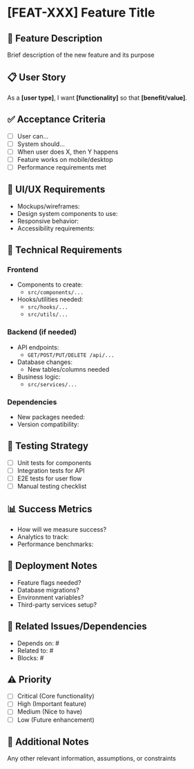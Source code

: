# [FEAT-XXX] Feature Title

## 🎯 Feature Description

Brief description of the new feature and its purpose

## 📋 User Story

As a **[user type]**, I want **[functionality]** so that **[benefit/value]**.

## ✅ Acceptance Criteria

- [ ] User can...
- [ ] System should...
- [ ] When user does X, then Y happens
- [ ] Feature works on mobile/desktop
- [ ] Performance requirements met

## 🎨 UI/UX Requirements

- Mockups/wireframes:
- Design system components to use:
- Responsive behavior:
- Accessibility requirements:

## 🔧 Technical Requirements

### Frontend

- Components to create:
  - `src/components/...`
- Hooks/utilities needed:
  - `src/hooks/...`
  - `src/utils/...`

### Backend (if needed)

- API endpoints:
  - `GET/POST/PUT/DELETE /api/...`
- Database changes:
  - New tables/columns needed
- Business logic:
  - `src/services/...`

### Dependencies

- New packages needed:
- Version compatibility:

## 🧪 Testing Strategy

- [ ] Unit tests for components
- [ ] Integration tests for API
- [ ] E2E tests for user flow
- [ ] Manual testing checklist

## 📊 Success Metrics

- How will we measure success?
- Analytics to track:
- Performance benchmarks:

## 🚀 Deployment Notes

- Feature flags needed?
- Database migrations?
- Environment variables?
- Third-party services setup?

## 🔗 Related Issues/Dependencies

- Depends on: #
- Related to: #
- Blocks: #

## ⚠️ Priority

- [ ] Critical (Core functionality)
- [ ] High (Important feature)
- [ ] Medium (Nice to have)
- [ ] Low (Future enhancement)

## 📝 Additional Notes

Any other relevant information, assumptions, or constraints
